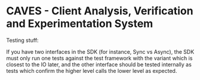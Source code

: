 # CAVES - Client Analysis, Verification and Experimentation System 

Testing stuff:

If you have two interfaces in the SDK (for instance, Sync vs Async), the SDK
must only run one tests against the test framework with the variant which is
closest to the IO later, and the other interface should be tested internally
as tests which confirm the higher level calls the lower level as expected.
